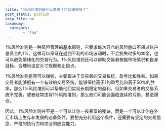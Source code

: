```yaml
---
title: "1%风险准则是什么意思？可以赚钱吗？"
post_status: publish
skip_file: no
taxonomy:
  category:
        - "faq"
---
```


1%风险准则是一种风险管理的基本原则，它要求每次开仓的风险敞口不超过账户总资金的1%。这样可以保证在遇到不利的市场波动时，不会损失过多的本金，也可以避免情绪化的交易行为。1%风险准则还可以帮助交易者根据市场情况和自身目标，合理地设定头寸规模和止损点。

1%风险准则是否可以赚钱，主要取决于交易者的交易系统、盈亏比和胜率。如果交易者能够拥有一个有效的交易系统，能够保持高于1的盈亏比和高于50%的胜率，那么1%风险准则可以帮助他们实现长期稳定的盈利。但如果交易者的交易系统不完善，或者经常违背1%风险准则，那么他们可能会面临连续的亏损，甚至爆仓。

因此，1%风险准则并不是一个可以让你一夜暴富的秘诀，而是一个可以让你在外汇市场上生存和发展的必备条件。要想充分利用这个条件，还需要有坚定的交易信念、严格的执行力和灵活的应变能力。

